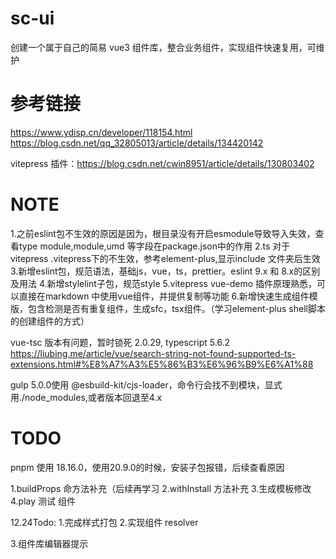 # sc-ui
  创建一个属于自己的简易 vue3 组件库，整合业务组件，实现组件快速复用，可维护
# 参考链接
  https://www.ydisp.cn/developer/118154.html
  https://blog.csdn.net/qq_32805013/article/details/134420142
  
  vitepress 插件：https://blog.csdn.net/cwin8951/article/details/130803402

# NOTE
1.之前eslint包不生效的原因是因为，根目录没有开启esmodule导致导入失效，查看type module,module,umd 等字段在package.json中的作用
2.ts 对于 vitepress .vitepress下的不生效，参考element-plus,显示include 文件夹后生效
3.新增eslint包，规范语法，基础js，vue，ts，prettier。eslint 9.x 和 8.x的区别及用法
4.新增stylelint子包，规范style
5.vitepress vue-demo 插件原理熟悉，可以直接在markdown 中使用vue组件，并提供复制等功能
6.新增快速生成组件模版，包含检测是否有重复组件，生成sfc，tsx组件。（学习element-plus shell脚本的创建组件的方式）

vue-tsc 版本有问题，暂时锁死 2.0.29, typescript 5.6.2 https://liubing.me/article/vue/search-string-not-found-supported-ts-extensions.html#%E8%A7%A3%E5%86%B3%E6%96%B9%E6%A1%88

gulp 5.0.0使用 @esbuild-kit/cjs-loader，命令行会找不到模块，显式用./node_modules,或者版本回退至4.x
# TODO
pnpm 使用 18.16.0，使用20.9.0的时候，安装子包报错，后续查看原因

1.buildProps 命方法补充（后续再学习
2.withInstall 方法补充
3.生成模板修改
4.play 测试 组件

12.24Todo:
1.完成样式打包
2.实现组件 resolver

3.组件库编辑器提示
